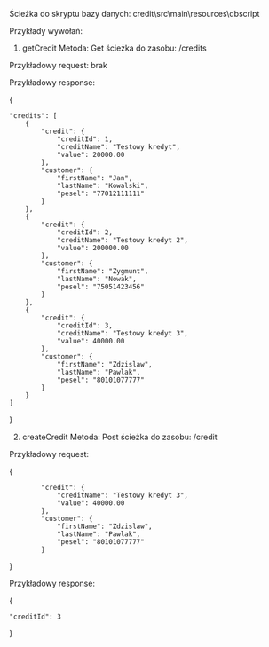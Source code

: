 Ścieżka do skryptu bazy danych: credit\src\main\resources\dbscript

Przykłady wywołań:
1. getCredit
Metoda: Get
ścieżka do zasobu: /credits

Przykładowy request: brak

Przykładowy response: 

{

    "credits": [
        {
            "credit": {
                "creditId": 1,
                "creditName": "Testowy kredyt",
                "value": 20000.00
            },
            "customer": {
                "firstName": "Jan",
                "lastName": "Kowalski",
                "pesel": "77012111111"
            }
        },
        {
            "credit": {
                "creditId": 2,
                "creditName": "Testowy kredyt 2",
                "value": 200000.00
            },
            "customer": {
                "firstName": "Zygmunt",
                "lastName": "Nowak",
                "pesel": "75051423456"
            }
        },
        {
            "credit": {
                "creditId": 3,
                "creditName": "Testowy kredyt 3",
                "value": 40000.00
            },
            "customer": {
                "firstName": "Zdzislaw",
                "lastName": "Pawlak",
                "pesel": "80101077777"
            }
        }
    ]
    
}




2. createCredit
Metoda: Post
ścieżka do zasobu: /credit


Przykładowy request:

{

            "credit": {
                "creditName": "Testowy kredyt 3",
                "value": 40000.00
            },
            "customer": {
                "firstName": "Zdzislaw",
                "lastName": "Pawlak",
                "pesel": "80101077777"
            }
}

Przykładowy response:

{

    "creditId": 3
}
